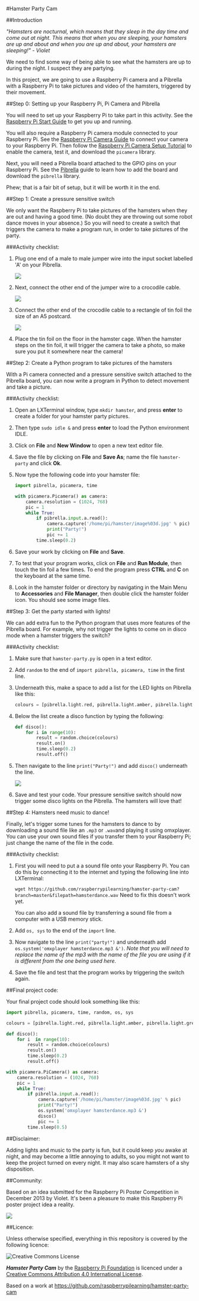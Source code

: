 #Hamster Party Cam

##Introduction

*"Hamsters are nocturnal, which means that they sleep in the day time and come out at night. This means that when you are sleeping, your hamsters are up and about and when you are up and about, your hamsters are sleeping!" - Violet* 

We need to find some way of being able to see what the hamsters are up to during the night. I suspect they are partying. 

In this project, we are going to use a Raspberry Pi camera and a Pibrella with a Raspberry Pi to take pictures and video of the hamsters, triggered by their movement. 

##Step 0: Setting up your Raspberry Pi, Pi Camera and Pibrella

You will need to set up your Raspberry Pi to take part in this activity. See the [Raspberry Pi Start Guide](http://www.raspberrypi.org/help/quick-start-guide/) to get you up and running.

You will also require a Raspberry Pi camera module connected to your Raspberry Pi. See the [Raspberry Pi Camera Guide](http://www.raspberrypi.org/help/camera-module-setup/) to connect your camera to your Raspberry Pi. Then follow the [Raspberry Pi Camera Setup Tutorial](https://github.com/raspberrypilearning/python-picamera-setup) to enable the camera, test it, and download the `picamera` library.

Next, you will need a Pibrella board attached to the GPIO pins on your Raspberry Pi. See the [Pibrella](https://github.com/raspberrypilearning/pibrella-setup) guide to learn how to add the board and download the `pibrella` library. 

Phew; that is a fair bit of setup, but it will be worth it in the end.

##Step 1: Create a pressure sensitive switch

We only want the Raspberry Pi to take pictures of the hamsters when they are out and having a good time. (No doubt they are throwing out some robot dance moves in your absence.) So you will need to create a switch that triggers the camera to make a program run, in order to take pictures of the party. 

###Activity checklist:

1. Plug one end of a male to male jumper wire into the input socket labelled 'A' on your Pibrella.

	![](jumper-wire.JPG)
	
2. Next, connect the other end of the jumper wire to a crocodile cable. 
	
	![](crocodile-cable.png)
	
3. Connect the other end of the crocodile cable to a rectangle of tin foil the size of an A5 postcard.

	![](tin-foil.png)

4. Place the tin foil on the floor in the hamster cage. When the hamster steps on the tin foil, it will trigger the camera to take a photo, so make sure you put it somewhere near the camera!

##Step 2: Create a Python program to take pictures of the hamsters

With a Pi camera connected and a pressure sensitive switch attached to the Pibrella board, you can now write a program in Python to detect movement and take a picture.

###Activity checklist:

1. Open an LXTerminal window, type `mkdir hamster`, and press **enter** to create a folder for your hamster party pictures.
2. Then type `sudo idle &` and press **enter** to load the Python environment IDLE.
2. Click on **File** and **New Window** to open a new text editor file.
3. Save the file by clicking on **File** and **Save As**; name the file `hamster-party` and click **Ok**.
4. Now type the following code into your hamster file:

	```python
	import pibrella, picamera, time

	with picamera.Picamera() as camera:
    	camera.resolution = (1024, 768)
    	pic = 1
    	while True:
        	if pibrella.input.a.read():
            	camera.capture('/home/pi/hamster/image%03d.jpg' % pic)
            	print("Party!")
            	pic += 1
        	time.sleep(0.2)    
	```            
5. Save your work by clicking on **File** and **Save**.
6. To test that your program works, click on **File** and **Run Module**, then touch the tin foil a few times. To end the program press **CTRL** and **C** on the keyboard at the same time.
7. Look in the hamster folder or directory by navigating in the Main Menu to **Accessories** and **File Manager**, then double click the hamster folder icon. You should see some image files.

##Step 3: Get the party started with lights!

We can add extra fun to the Python program that uses more features of the Pibrella board. For example, why not trigger the lights to come on in disco mode when a hamster triggers the switch?

###Activity checklist:

1. Make sure that `hamster-party.py` is open in a text editor.
2. Add `random` to the end of `import pibrella, picamera, time` in the first line.
3. Underneath this, make a space to add a list for the LED lights on Pibrella like this:
	
	```python
	colours = [pibrella.light.red, pibrella.light.amber, pibrella.light.green]
	``` 
4. Below the list create a disco function by typing the following:

	```python
	def disco():
	    for i in range(10):
	        result = random.choice(colours)
	        result.on()
	        time.sleep(0.2)
	        result.off()
	 ```
5. Then navigate to the line `print("Party!")` and add `disco()` underneath the line.

	![](hamster-code-2.png)
	
6. Save and test your code. Your pressure sensitive switch should now trigger some disco lights on the Pibrella. The hamsters will love that! 		        	

##Step 4: Hamsters need music to dance!

Finally, let's trigger some tunes for the hamsters to dance to by downloading a sound file like an `.mp3` or `.wav`and playing it using omxplayer. You can use your own sound files if you transfer them to your Raspberry Pi; just change the name of the file in the code. 

###Activity checklist:

1. First you will need to put a a sound file onto your Raspberry Pi. You can do this by connecting it to the internet and typing the following line into LXTerminal:
	
	`wget https://github.com/raspberrypilearning/hamster-party-cam?branch=master&filepath=hamsterdance.wav` Need to fix this doesn't work yet.
	
	You can also add a sound file by transferring a sound file from a computer with a USB memory stick.
2. Add `os, sys` to the end of the `import` line.
3. Now navigate to the line `print("party!")` and underneath add `os.system('omxplayer hamsterdance.mp3 &')`. *Note that you will need to replace the name of the mp3 with the name of the file you are using if it is different from the one being used here.* 
3. Save the file and test that the program works by triggering the switch again.

##Final project code:

Your final project code should look something like this:

```python
import pibrella, picamera, time, random, os, sys

colours = [pibrella.light.red, pibrella.light.amber, pibrella.light.green]

def disco():
	for i  in range(10):
    	result = random.choice(colours)
    	result.on()
    	time.sleep(0.2)
    	result.off()

with picamera.PiCamera() as camera:
    camera.resolution = (1024, 768)
    pic = 1
    while True:
        if pibrella.input.a.read():
            camera.capture('/home/pi/hamster/image%03d.jpg' % pic)
            print("Party!")
            os.system('omxplayer hamsterdance.mp3 &')
            disco()
            pic += 1
        time.sleep(0.5)
```        

##Disclaimer:

Adding lights and music to the party is fun, but it could keep *you* awake at night, and may become a little annoying to adults, so you might not want to keep the project turned on every night. It may also scare hamsters of a shy disposition. 

##Community:

Based on an idea submitted for the Raspberry Pi Poster Competition in December 2013 by Violet.
It's been a pleasure to make this Raspberry Pi poster project idea a reality. 

![](poster.JPG)

##Licence:

Unless otherwise specified, everything in this repository is covered by the following licence:

![Creative Commons License](http://i.creativecommons.org/l/by-sa/4.0/88x31.png)

***Hamster Party Cam*** by the [Raspberry Pi Foundation](http://raspberrypi.org) is licenced under a [Creative Commons Attribution 4.0 International License](http://creativecommons.org/licenses/by-sa/4.0/).

Based on a work at https://github.com/raspberrypilearning/hamster-party-cam
